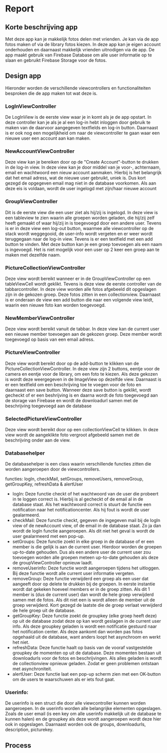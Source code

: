 # Report

## Korte beschrijving app

Met deze app kan je makkelijk fotos delen met vrienden. Je kan via de app fotos maken of via de library fotos kiezen. In deze app kan je eigen account onderhouden en daarnaast makkelijk vrienden uitnodigen via de app. De app maakt gebruik van Firebase Database om alle user informatie op te slaan en gebruikt Firebase Storage voor de fotos.

## Design app
Hieronder worden de verschillende viewcontrollers en functionaliteiten besproken die de app maken tot wat deze is.

### LogInViewController
De LogInView is de eerste view waar je in komt als je de app opstart. In deze controller kan je als je al een log-in hebt inloggen door gebruik te maken van de daarvoor aangegeven textfields en log-in button. Daarnaast is er ook nog een mogelijkheid om naar de viewcontroller te gaan waar een nieuwe user een account aan kan maken.

### NewAccountViewController
Deze view kan je bereiken door op de "Create Account"-button te drukken in de log-in view. In deze view kan je door middel van je voor-, achternaam, email en wachtwoord een nieuw account aanmaken. Hierbij is het belangrijk dat het email adress, wat de nieuwe user gebruikt, uniek is. Dus kort gezegd de opgegeven email mag niet in de database voorkomen. Als aan deze eis is voldaan, wordt de user ingelogd met zijn/haar nieuwe account

### GroupViewController
Dit is de eerste view die een user ziet als hij/zij is ingelogd. In deze view is een tableview te zien waarin alle groepen worden geladen, die hij/zij zelf heeft gemaakt of waar hij/zij in is toegevoegd door een andere user. Tevens is er in deze view een log-out button, waarmee alle viewcontroller op de stack wordt weggegooid, de user-info wordt vergeten en er weer wordt teruggegaan naar de log-in view. Tevens is er een textfield met een add button te vinden. Met deze button kan je een groep toevoegen als een naam is ingevoegd. Het is niet mogelijk voor een user op 2 keer een groep aan te maken met dezelfde naam.

### PictureCollectionViewController
Deze view wordt bereikt wanneer er in de GroupViewController op een tableViewCell wordt geklikt. Tevens is deze view de eerste controller van de tabbarcontroller. In deze view worden alle fotos afgebeeld dit opgeslagen zijn in de gekozen groep. Deze fotos zitten in een collectionview. Daarnaast is er onderaan de view een add button die naar een volgende view leidt, waarin een nieuwe foto kan worden toegevoegd.

### NewMemberViewController
Deze view wordt bereikt vanuit de tabbar. In deze view kan de current user een nieuwe member toevoegen aan de gekozen groep. Deze member wordt toegevoegd op basis van een email adress.

### PictureViewController
Deze view wordt bereikt door op de add-button te klikken van de PictureCollectionViewController. In deze view zijn 2 buttons, eentje voor de camera en eentje voor de library, om een foto te kiezen. Als deze gekozen is wordt deze weergegeven in de ImageView op dezelfde view. Daarnaast is er een textfield om een beschrijving toe te voegen voor de foto en daarnaast een save button. Wanneer deze save button is geklikt, wordt gecheckt of er een beshrijving is en daarna wordt de foto toegevoegd aan de storage van Firebase en wordt de downloadurl samen met de beschrijving toegevoegd aan de database

### SelectedPictureViewController
Deze view wordt bereikt door op een collectionViewCell te klikken. In deze view wordt de aangeklikte foto vergroot afgebeeld samen met de beschrijving onder aan de view.

### Databasehelper
De databasehelper is een class waarin verschillende functies zitten die worden aangeroepen door de viewcontrollers.

functies: logIn, checkMail, setGroups, removeUsers, removeGroup, getGroupKey, refreshData & alertUser

- logIn: Deze functie checkt of het wachtwoord van de user die probeert in te loggen correct is. Hierbij is al gecheckt of de email al in de database staat. Als het wachtwoord correct is stuurt de functie een notification naar het notificationcenter. Als hij fout is wordt de user gealarmeerd.
- checkMail: Deze functie checkt, gegeven de ingegeven mail bij de logIn view of de newAccount view, of de email in de database staat. Zo ja dan wordt de logIn functie aangeroepen. Als dit niet het geval is wordt de user gealarmeerd met een pop-up.
- setGroups: Deze functie zoekt in elke groep in de database of er een member is die gelijk is aan de current user. Hierdoor worden de groepen up-to-date gehouden. Dus als een andere user de current user zou toevoegen worden alle groepen meteen up-to-date gehouden als deze de groupViewController opnieuw laadt.
- removeUserinfo: Deze functie wordt aangeroepen tijdens het uitloggen. Bij deze functie wordt alle current user informatie vergeten.
- removeGroup: Deze functie verwijderd een groep als een user dat aangeeft door op delete te drukken bij de groepen. In eerste instantie wordt dat gekeken hoeveel members er in de groep zitten. Als dit 1 member is (dus de current user) dan wordt de hele groep verwijderd samen met de fotos. Als dit niet een is wordt alleen de member uit de groep verwijderd. Kort gezegd de laatste die de groep verlaat verwijderd de hele groep uit de database.
- getGroupKey: Deze functie zoekt de groupkey (elke groep heeft deze) op uit de database zodat deze op kan wordt geslagen in de current user info. Als deze groupkey geladen is wordt een notificatie gestuurd naar het notification center. Als deze aankomt dan worden pas fotos opgehaald uit de database, want anders loopt het asynchroom en werkt het niet.
- refreshData: Deze functie haalt op basis van de vooraf vastgestelde groupkey de momenten op uit de database. Deze momenten bestaan uit downloadurls voor de fotos en beschrijvingen. Als alles geladen is wordt de collectionview opnieuw geladen. Zodat er geen problemen ontstaan met asynchroniteit.
- alertUser: Deze functie laat een pop-up scherm zien met een OK-button om de users te waarschuwen als er iets fout gaat.

### Userinfo:
De userinfo is een struct die door alle viewcontroller kunnen worden aangeroepen. In de userinfo worden alle belangrijke elementen opgeslagen. Zoals de user email (is een key om alle userinfo makkelijk uit de database te kunnen halen) en de groupkey als deze wordt aangeroepen wordt deze hier ook in opgeslagen. Daarnaast worden ook de groups, downloadurls, description, picturekey.

## Process

